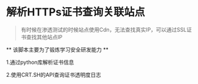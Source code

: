 # 解析HTTPs证书查询关联站点
> 有时候在渗透测试的时候站点使用Cdn，无法查找真实IP，可以通过SSL证书查找其他站点IP

** 该脚本主要为了锻炼学习安全研发能力 **


1.通过python库解析证书信息

2.使用CRT.SH的API查询证书透明度日志

